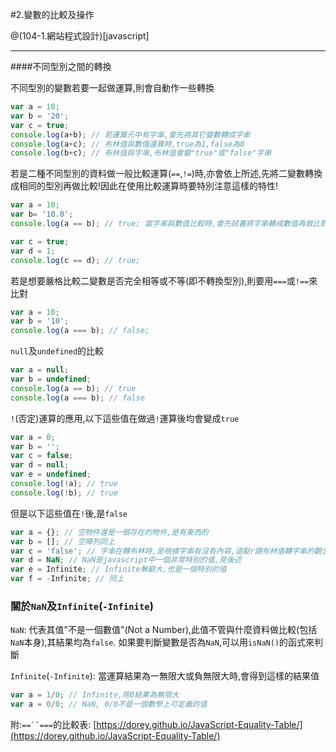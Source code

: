 #2.變數的比較及操作

@(104-1.網站程式設計)[javascript]

---

####不同型別之間的轉換

不同型別的變數若要一起做運算,則會自動作一些轉換

```javascript
var a = 10;
var b = '20';
var c = true;
console.log(a+b); // 若運算元中有字串,會先將其它變數轉成字串
console.log(a+c); // 布林值與數值運算時,true為1,false為0
console.log(b+c); // 布林值與字串,布林值會變"true"或"false"字串
```

若是二種不同型別的資料做一般比較運算(`==`,`!=`)時,亦會依上所述,先將二變數轉換成相同的型別再做比較!因此在使用比較運算時要特別注意這樣的特性!

```javascript
var a = 10;
var b= '10.0';
console.log(a == b); // true; 當字串與數值比較時,會先試著將字串轉成數值再做比對

var c = true;
var d = 1;
console.log(c == d); // true;
```

若是想要嚴格比較二變數是否完全相等或不等(即不轉換型別),則要用`===`或`!==`來比對

```javascript
var a = 10;
var b = '10';
console.log(a === b); // false;
```

`null`及`undefined`的比較

```javascript
var a = null;
var b = undefined;
console.log(a == b); // true
console.log(a === b); // false
```

`!`(否定)運算的應用,以下這些值在做過`!`運算後均會變成`true`

```javascript
var a = 0;
var b = '';
var c = false;
var d = null;
var e = undefined;
console.log(!a); // true
console.log(!b); // true
```

但是以下這些值在`!`後,是`false`

```javascript
var a = {}; // 空物件還是一個存在的物件,是有東西的
var b = []; // 空陣列同上
var c = 'false'; // 字串在轉布林時,是根據字串有沒有內容,這點r跟布林值轉字串的觀念不同,要特別注意!
var d = NaN; // NaN是javascript中一個非常特別的值,見後述
var e = Infinite; // Infinite無窮大,也是一個特別的值
var f = -Infinite; // 同上
```

### 關於`NaN`及`Infinite`(`-Infinite`)
`NaN`: 代表其值"不是一個數值"(Not a Number),此值不管與什麼資料做比較(包括`NaN`本身),其結果均為`false`. 如果要判斷變數是否為`NaN`,可以用`isNaN()`的函式來判斷

`Infinite`(`-Infinite`): 當運算結果為一無限大或負無限大時,會得到這樣的結果值

```javascript
var a = 1/0; // Infinite,除0結果為無限大
var a = 0/0; // NaN, 0/0不是一個數學上可定義的值
```


附:`==``===`的比較表: [https://dorey.github.io/JavaScript-Equality-Table/](https://dorey.github.io/JavaScript-Equality-Table/)

